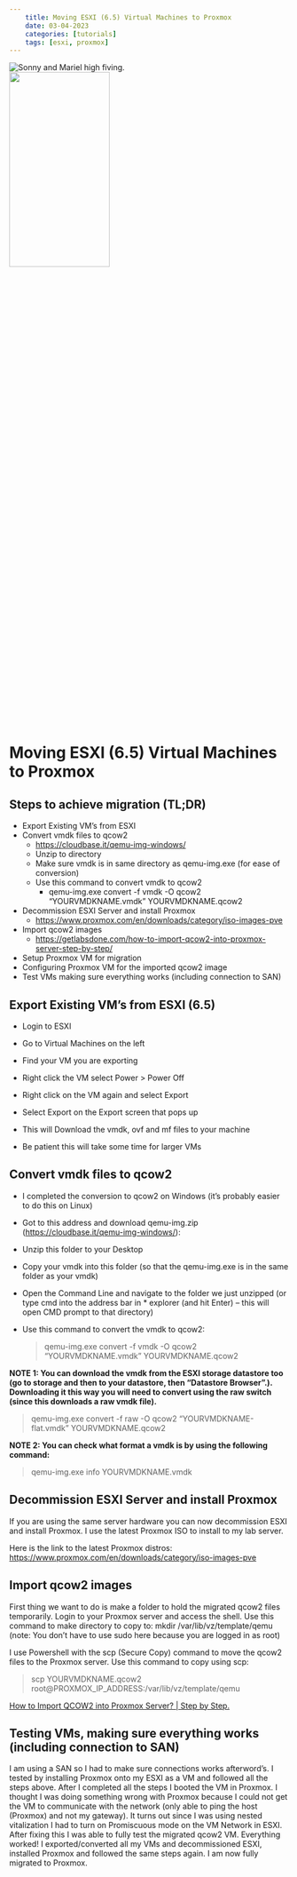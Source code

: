 ```yaml
---
    title: Moving ESXI (6.5) Virtual Machines to Proxmox
    date: 03-04-2023
    categories: [tutorials]
    tags: [esxi, proxmox]
---
```

<!-- Post Image -->
![Sonny and Mariel high fiving.](https://i.imgur.com/sm6Y2Jv.jpg)
<img src="https://mma.prnewswire.com/media/1513369/Educative_Logo.jpg"  width="60%" height="30%">
<!-- End Post Image -->
# Moving ESXI (6.5) Virtual Machines to Proxmox

## Steps to achieve migration (TL;DR)
* Export Existing VM’s from ESXI
* Convert vmdk files to qcow2 
    *  https://cloudbase.it/qemu-img-windows/
    * Unzip to directory
    * Make sure vmdk is in same directory as qemu-img.exe (for ease of conversion)
    * Use this command to convert vmdk to qcow2
        * qemu-img.exe convert -f vmdk -O qcow2 “YOURVMDKNAME.vmdk” YOURVMDKNAME.qcow2
* Decommission ESXI Server and install Proxmox
    * https://www.proxmox.com/en/downloads/category/iso-images-pve
* Import qcow2 images
    * https://getlabsdone.com/how-to-import-qcow2-into-proxmox-server-step-by-step/
* Setup Proxmox VM for migration
* Configuring Proxmox VM for the imported qcow2 image
* Test VMs making sure everything works (including connection to SAN)


## Export Existing VM’s from ESXI (6.5)
* Login to ESXI

* Go to Virtual Machines on the left

* Find your VM you are exporting

* Right click the VM select Power > Power Off

* Right click on the VM again and select Export

* Select Export on the Export screen that pops up

* This will Download the vmdk, ovf and mf files to your machine

* Be patient this will take some time for larger VMs


## Convert vmdk files to qcow2
* I completed the conversion to qcow2 on Windows (it’s probably easier to do this on Linux)

* Got to this address and download qemu-img.zip (https://cloudbase.it/qemu-img-windows/):

* Unzip this folder to your Desktop

* Copy your vmdk into this folder (so that the qemu-img.exe is in the same folder as your vmdk)

* Open the Command Line and navigate to the folder we just unzipped (or type cmd into the address bar in * explorer (and hit Enter) – this will open CMD prompt to that directory)

* Use this command to convert the vmdk to qcow2:

    > qemu-img.exe convert -f vmdk -O qcow2 “YOURVMDKNAME.vmdk” YOURVMDKNAME.qcow2

**NOTE 1: You can download the vmdk from the ESXI storage datastore too (go to storage and then to your datastore, then “Datastore Browser”.). Downloading it this way you will need to convert using the raw switch (since this downloads a raw vmdk file).**

> qemu-img.exe convert -f raw -O qcow2 “YOURVMDKNAME-flat.vmdk” YOURVMDKNAME.qcow2

**NOTE 2: You can check what format a vmdk is by using the following command:**

> qemu-img.exe info YOURVMDKNAME.vmdk



## Decommission ESXI Server and install Proxmox
If you are using the same server hardware you can now decommission ESXI and install Proxmox. I use the latest Proxmox ISO to install to my lab server.

Here is the link to the latest Proxmox distros: https://www.proxmox.com/en/downloads/category/iso-images-pve


## Import qcow2 images
First thing we want to do is make a folder to hold the migrated qcow2 files temporarily. Login to your Proxmox server and access the shell. Use this command to make directory to copy to: mkdir /var/lib/vz/template/qemu (note: You don’t have to use sudo here because you are logged in as root)

I use Powershell with the scp (Secure Copy) command to move the qcow2 files to the Proxmox server. Use this command to copy using scp:

> scp YOURVMDKNAME.qcow2 root@PROXMOX_IP_ADDRESS:/var/lib/vz/template/qemu

[How to Import QCOW2 into Proxmox Server? | Step by Step.](https://getlabsdone.com/how-to-import-qcow2-into-proxmox-server-step-by-step/)


## Testing VMs, making sure everything works (including connection to SAN)
I am using a SAN so I had to make sure connections works afterword’s. I tested by installing Proxmox onto my ESXI as a VM and followed all the steps above. After I completed all the steps I booted the VM in Proxmox. I thought I was doing something wrong with Proxmox because I could not get the VM to communicate with the network (only able to ping the host (Proxmox) and not my gateway). It turns out since I was using nested vitalization I had to turn on Promiscuous mode on the VM Network in ESXI. After fixing this I was able to fully test the migrated qcow2 VM. Everything worked! I exported/converted all my VMs and decommissioned ESXI, installed Proxmox and followed the same steps again. I am now fully migrated to Proxmox. 